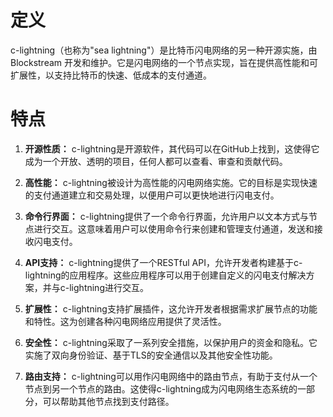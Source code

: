 # 定义
c-lightning（也称为"sea lightning"）是比特币闪电网络的另一种开源实施，由 Blockstream 开发和维护。它是闪电网络的一个节点实现，旨在提供高性能和可扩展性，以支持比特币的快速、低成本的支付通道。

# 特点

1. **开源性质：** c-lightning是开源软件，其代码可以在GitHub上找到，这使得它成为一个开放、透明的项目，任何人都可以查看、审查和贡献代码。

2. **高性能：** c-lightning被设计为高性能的闪电网络实施。它的目标是实现快速的支付通道建立和交易处理，以便用户可以更快地进行闪电支付。

3. **命令行界面：** c-lightning提供了一个命令行界面，允许用户以文本方式与节点进行交互。这意味着用户可以使用命令行来创建和管理支付通道，发送和接收闪电支付。

4. **API支持：** c-lightning提供了一个RESTful API，允许开发者构建基于c-lightning的应用程序。这些应用程序可以用于创建自定义的闪电支付解决方案，并与c-lightning进行交互。

5. **扩展性：** c-lightning支持扩展插件，这允许开发者根据需求扩展节点的功能和特性。这为创建各种闪电网络应用提供了灵活性。

6. **安全性：** c-lightning采取了一系列安全措施，以保护用户的资金和隐私。它实施了双向身份验证、基于TLS的安全通信以及其他安全性功能。

7. **路由支持：** c-lightning可以用作闪电网络中的路由节点，有助于支付从一个节点到另一个节点的路由。这使得c-lightning成为闪电网络生态系统的一部分，可以帮助其他节点找到支付路径。
